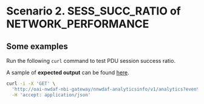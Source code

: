 # Scenario 2. **SESS_SUCC_RATIO** of NETWORK_PERFORMANCE

## Some examples

Run the following `curl` command to test PDU session success ratio.

A sample of **expected output** can be found [here](https://gitlab.eurecom.fr/development/oai-nwdaf/-/blob/master/examples/nbi_output_sess_succ_ratio.json).

```bash
curl -i -X 'GET' \
  'http://oai-nwdaf-nbi-gateway/nnwdaf-analyticsinfo/v1/analytics?event-id=NETWORK_PERFORMANCE&ana-req=%7B%0A%20%20%22startTs%22%3A%20%222022-08-01T09%3A15%3A33.018Z%22%2C%0A%20%20%22endTs%22%3A%20%222022-10-30T09%3A15%3A33.018Z%22%0A%7D&event-filter=%7B%0A%20%20%20%20%22nwPerfTypes%22%3A%20%5B%0A%20%20%20%20%20%20%20%20%22SESS_SUCC_RATIO%22%0A%20%20%20%20%5D%0A%7D' \
  -H 'accept: application/json'
```
